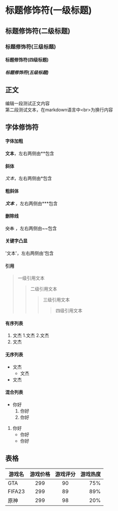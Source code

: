 # 标题修饰符(一级标题)
## 标题修饰符(二级标题)
### 标题修饰符(三级标题)
#### 标题修饰符(四级标题)
##### 标题修饰符(五级标题)
## 正文
编辑一段测试正文内容<br>
第二段测试文本，在markdown语言中\<br\>为换行内容
## 字体修饰符
#### 字体加粗
**文本**，左右两侧由\*\*包含<br>
#### 斜体
*文本*，左右两侧由\*包含<br>
#### 粗斜体
***文本*** ，左右两侧由\*\*\*包含<br>
#### 删除线
~~文本~~ ，左右两侧由\~\~包含<br>
#### 关键字凸显
'文本'，左右两侧由\'包含<br>
#### 引用
> 一级引用文本
>> 二级引用文本
>>> 三级引用文本
>>>> 四级引用文本
#### 有序列表
1. 文杰
   1.文杰
   2.文杰
2. 文杰
#### 无序列表
* 文杰
   * 文杰
* 文杰
#### 混合列表
* 你好
   1. 你好
   2. 你好
1. 你好
   * 你好
   * 你好
## 表格
游戏名|游戏价格|游戏评分|游戏热度
--|:--:|:--:|--:|
GTA|299|90|75%
FIFA23|299|89|89%
原神|299|98|20%
